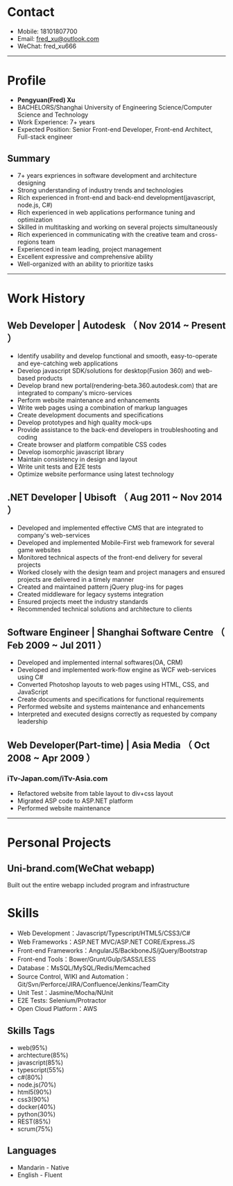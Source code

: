 # Contact

- Mobile: 18101807700
- Email: fred_xu@outlook.com
- WeChat: fred_xu666

---

# Profile

 - **Pengyuan(Fred) Xu**
 - BACHELORS/Shanghai University of Engineering Science/Computer Science and Technology
 - Work Experience: 7+ years
 - Expected Position: Senior Front-end Developer, Front-end Architect, Full-stack engineer
 
## Summary
- 7+ years expriences in software development and architecture designing
- Strong understanding of industry trends and technologies
- Rich experienced in front-end and back-end development(javascript, node.js, C#)
- Rich experienced in web applications performance tuning and optimization
- Skilled in multitasking and working on several projects simultaneously
- Rich experienced in communicating with the creative team and cross-regions team
- Experienced in team leading, project management
- Excellent expressive and comprehensive ability
- Well-organized with an ability to prioritize tasks

---

# Work History

## Web Developer | Autodesk （ Nov 2014 ~ Present ）

- Identify usability and develop functional and smooth, easy-to-operate and eye-catching web applications
- Develop javascript SDK/solutions for desktop(Fusion 360) and web-based products
- Develop brand new portal(rendering-beta.360.autodesk.com) that are integrated to company's micro-services
- Perform website maintenance and enhancements
- Write web pages using a combination of markup languages
- Create development documents and specifications
- Develop prototypes and high quality mock-ups
- Provide assistance to the back-end developers in troubleshooting and coding
- Create browser and platform compatible CSS codes
- Develop isomorphic javascript library
- Maintain consistency in design and layout
- Write unit tests and E2E tests
- Optimize website performance using latest technology 


## .NET Developer | Ubisoft （ Aug 2011 ~ Nov 2014 ）

- Developed and implemented effective CMS that are integrated to company's web-services
- Developed and implemented Mobile-First web framework for several game websites
- Monitored technical aspects of the front-end delivery for several projects
- Worked closely with the design team and project managers and ensured projects are delivered in a timely manner
- Created and maintained pattern jQuery plug-ins for pages
- Created middleware for legacy systems integration
- Ensured projects meet the industry standards
- Recommended technical solutions and architecture to clients

## Software Engineer | Shanghai Software Centre （ Feb 2009 ~ Jul 2011 ）

- Developed and implemented internal softwares(OA, CRM)
- Developed and implemented work-flow engine as WCF web-services using C#
- Converted Photoshop layouts to web pages using HTML, CSS, and JavaScript
- Create documents and specifications for functional requirements 
- Performed website and systems maintenance and enhancements
- Interpreted and executed designs correctly as requested by company leadership 

## Web Developer(Part-time) | Asia Media （ Oct 2008 ~ Apr 2009 ）

### iTv-Japan.com/iTv-Asia.com

- Refactored website from table layout to div+css layout
- Migrated ASP code to ASP.NET platform
- Performed website maintenance

---

# Personal Projects

## Uni-brand.com(WeChat webapp)
Built out the entire webapp included program and infrastructure

# Skills

- Web Development：Javascript/Typescript/HTML5/CSS3/C#
- Web Frameworks：ASP.NET MVC/ASP.NET CORE/Express.JS
- Front-end Frameworks：AngularJS/BackboneJS/jQuery/Bootstrap
- Front-end Tools：Bower/Grunt/Gulp/SASS/LESS
- Database：MsSQL/MySQL/Redis/Memcached
- Source Control, WIKI and Automation：Git/Svn/Perforce/JIRA/Confluence/Jenkins/TeamCity
- Unit Test：Jasmine/Mocha/NUnit
- E2E Tests: Selenium/Protractor
- Open Cloud Platform：AWS

## Skills Tags

- web(95%)
- archtecture(85%)
- javascript(85%)
- typescript(55%)
- c#(80%)
- node.js(70%)
- html5(90%)
- css3(90%)
- docker(40%)
- python(30%)
- REST(85%)
- scrum(75%)

## Languages

- Mandarin - Native
- English - Fluent

